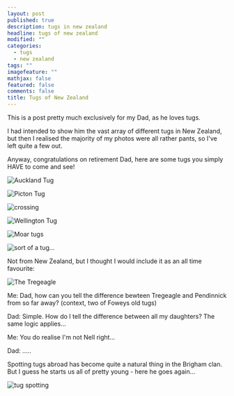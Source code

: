```yaml
---
layout: post
published: true
description: tugs in new zealand
headline: tugs of new zealand
modified: ""
categories: 
  - tugs
  - new zealand
tags: ""
imagefeature: ""
mathjax: false
featured: false
comments: false
title: Tugs of New Zealand
---
```

This is a post pretty much exclusively for my Dad, as he loves tugs. 

I had intended to show him the vast array of different tugs in New Zealand, but then I realised the majority of my photos were all rather pants, so I've left quite a few out.

Anyway, congratulations on retirement Dad, here are some tugs you simply HAVE to come and see!

![Auckland Tug]({{site.baseurl}}/images/thumb_IMG_1699_1024.jpg)

![Picton Tug]({{site.baseurl}}/images/IMG_7738.JPG)

![crossing]({{site.baseurl}}/images/IMG_7737.JPG)

![Wellington Tug]({{site.baseurl}}/images/IMG_2398.jpg)

![Moar tugs]({{site.baseurl}}/images/IMAG1389.jpg)

![sort of a tug...]({{site.baseurl}}/images/IMG_2459.jpg)

Not from New Zealand, but I thought I would include it as an all time favourite:

![The Tregeagle]({{site.baseurl}}/images/3-_Tregeagle_002.jpg)

Me: Dad, how can you tell the difference bewteen Tregeagle and Pendinnick from so far away? (context, two of Foweys old tugs)

Dad: Simple. How do I tell the difference between all my daughters? The same logic applies...

Me: You do realise I'm not Nell right...

Dad: .....



Spotting tugs abroad has become quite a natural thing in the Brigham clan. But I guess he starts us all of pretty young - here he goes again...

![tug spotting]({{site.baseurl}}/images/looking.jpg)


